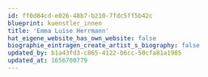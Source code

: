 ```yaml
---
id: ff0d84cd-e026-48b7-b210-7fdc5ff5b42c
blueprint: kuenstler_innen
title: 'Emma Luise Herrmann'
hat_eigene_website_has_own_website: false
biographie_eintragen_create_artist_s_biography: false
updated_by: b1a43fd3-c865-4122-b6cc-50cfa81a1985
updated_at: 1656700779
---
```

